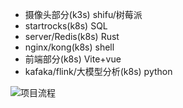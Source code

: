 - 摄像头部分(k3s)                shifu/树莓派     
- startrocks(k8s)               SQL
- server/Redis(k8s)             Rust
- nginx/kong(k8s)               shell
- 前端部分(k8s)                  Vite+vue
- kafaka/flink/大模型分析(k8s)   python

![项目流程](project-Flow.svg) 